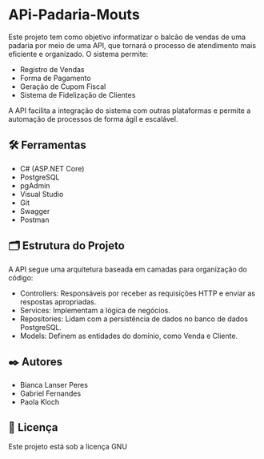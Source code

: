 # APi-Padaria-Mouts

Este projeto tem como objetivo informatizar o balcão de vendas de uma padaria por meio de uma API, que tornará o processo de atendimento mais eficiente e organizado. O sistema permite:

* Registro de Vendas
* Forma de Pagamento
* Geração de Cupom Fiscal
* Sistema de Fidelização de Clientes

A API facilita a integração do sistema com outras plataformas e permite a automação de processos de forma ágil e escalável.


## 🛠️ Ferramentas

* C# (ASP.NET Core)
* PostgreSQL
* pgAdmin
* Visual Studio
* Git
* Swagger 
* Postman

## 🗂️ Estrutura do Projeto
A API segue uma arquitetura baseada em camadas para organização do código:

* Controllers: Responsáveis por receber as requisições HTTP e enviar as respostas apropriadas.
* Services: Implementam a lógica de negócios.
* Repositories: Lidam com a persistência de dados no banco de dados PostgreSQL.
* Models: Definem as entidades do domínio, como Venda e Cliente.

## ✒️ Autores

* Bianca Lanser Peres
* Gabriel Fernandes
* Paola Kloch

## 📄 Licença

Este projeto está sob a licença GNU
